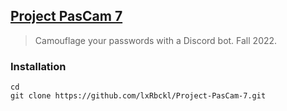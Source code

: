 ## [Project PasCam 7](http://lxrbckl.com/Project-PasCam-7)
> Camouflage your passwords with a Discord bot. Fall 2022.

### Installation
```
cd
git clone https://github.com/lxRbckl/Project-PasCam-7.git
```
